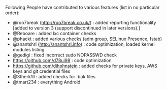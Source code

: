 Following People have contributed to various features (list in no particular order):

* @roo7break (http://roo7break.co.uk/) : added reporting functionality [added to version 3 (support discontinued in later versions).]
* @Reboare : added lxc container checks
* @phackt : added various checks (adm group, SELinux Presence, fstab)
* @anantshri (http://anantshri.info) : code optimization, loaded kernel modules listing
* @gedigi : fixed incorrect sudo NOPASSWD check
* https://github.com/d78ui98 : code optimization
* https://github.com/djhohnstein : added checks for private keys, AWS keys and git credential files
* @3therk1ll : added checks for .bak files
* @tmart234 : everything Android
